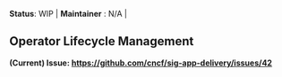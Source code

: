 **Status**: WIP | **Maintainer** : N/A | 

## Operator Lifecycle Management
**(Current) Issue: https://github.com/cncf/sig-app-delivery/issues/42**
